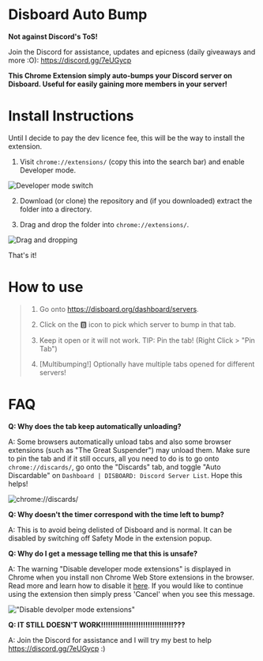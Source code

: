 # Disboard Auto Bump
**Not against Discord's ToS!**


Join the Discord for assistance, updates and epicness (daily giveaways and more :O): https://discord.gg/7eUGycp

**This Chrome Extension simply auto-bumps your Discord server on Disboard. Useful for easily gaining more members in your server!**

# Install Instructions

Until I decide to pay the dev licence fee, this will be the way to install the extension.

1. Visit `chrome://extensions/` (copy this into the search bar) and enable Developer mode.

![Developer mode switch](https://i.imgur.com/EHnZ384.png)

2. Download (or clone) the repository and (if you downloaded) extract the folder into a directory.

3. Drag and drop the folder into `chrome://extensions/`.

![Drag and dropping](https://i.imgur.com/zg38IHc.png)

That's it!

# How to use

>1. Go onto https://disboard.org/dashboard/servers.
>
>2. Click on the 🅱️ icon to pick which server to bump in that tab.
>
>3. Keep it open or it will not work. TIP: Pin the tab! (Right Click > "Pin Tab")
>
>4. [Multibumping!] Optionally have multiple tabs opened for different servers!

# FAQ

**Q: Why does the tab keep automatically unloading?**

A: Some browsers automatically unload tabs and also some browser extensions (such as "The Great Suspender") may unload them. Make sure to pin the tab and if it still occurs, all you need to do is to go onto `chrome://discards/`, go onto the "Discards" tab, and toggle "Auto Discardable" on `Dashboard | DISBOARD: Discord Server List`. Hope this helps!

![chrome://discards/](https://i.imgur.com/vp8CDvZ.png)

**Q: Why doesn't the timer correspond with the time left to bump?**

A: This is to avoid being delisted of Disboard and is normal. It can be disabled by switching off Safety Mode in the extension popup.

**Q: Why do I get a message telling me that this is unsafe?**

A: The warning "Disable developer mode extensions" is displayed in Chrome when you install non Chrome Web Store extensions in the browser. Read more and learn how to disable it [here](https://www.ghacks.net/2017/07/04/hide-chromes-disable-developer-mode-extensions-warning/). If you would like to continue using the extension then simply press 'Cancel' when you see this message.

!["Disable devolper mode extensions"](https://i.stack.imgur.com/861MU.png)

**Q: IT STILL DOESN'T WORK!!!!!!!!!!!!!!!!!!!!!!!!!!!!!!!???**

A: Join the Discord for assistance and I will try my best to help https://discord.gg/7eUGycp :)
